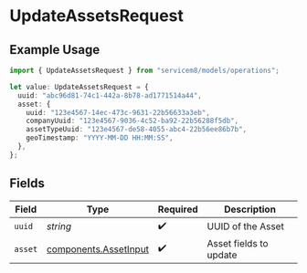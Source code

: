 # UpdateAssetsRequest

## Example Usage

```typescript
import { UpdateAssetsRequest } from "servicem8/models/operations";

let value: UpdateAssetsRequest = {
  uuid: "abc96d81-74c1-442a-8b78-ad1771514a44",
  asset: {
    uuid: "123e4567-14ec-473c-9631-22b56633a3eb",
    companyUuid: "123e4567-9036-4c52-ba92-22b56288f5db",
    assetTypeUuid: "123e4567-de58-4055-abc4-22b56ee86b7b",
    geoTimestamp: "YYYY-MM-DD HH:MM:SS",
  },
};
```

## Fields

| Field                                                          | Type                                                           | Required                                                       | Description                                                    |
| -------------------------------------------------------------- | -------------------------------------------------------------- | -------------------------------------------------------------- | -------------------------------------------------------------- |
| `uuid`                                                         | *string*                                                       | :heavy_check_mark:                                             | UUID of the Asset                                              |
| `asset`                                                        | [components.AssetInput](../../models/components/assetinput.md) | :heavy_check_mark:                                             | Asset fields to update                                         |